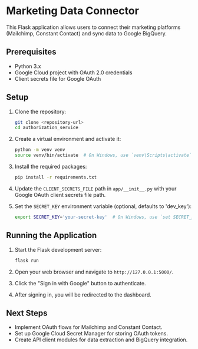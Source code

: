 # Marketing Data Connector

This Flask application allows users to connect their marketing platforms (Mailchimp, Constant Contact) and sync data to Google BigQuery.

## Prerequisites

- Python 3.x
- Google Cloud project with OAuth 2.0 credentials
- Client secrets file for Google OAuth

## Setup

1. Clone the repository:
   ```bash
   git clone <repository-url>
   cd authorization_service
   ```

2. Create a virtual environment and activate it:
   ```bash
   python -m venv venv
   source venv/bin/activate  # On Windows, use `venv\Scripts\activate`
   ```

3. Install the required packages:
   ```bash
   pip install -r requirements.txt
   ```

4. Update the `CLIENT_SECRETS_FILE` path in `app/__init__.py` with your Google OAuth client secrets file path.

5. Set the `SECRET_KEY` environment variable (optional, defaults to 'dev_key'):
   ```bash
   export SECRET_KEY='your-secret-key'  # On Windows, use `set SECRET_KEY=your-secret-key`
   ```

## Running the Application

1. Start the Flask development server:
   ```bash
   flask run
   ```

2. Open your web browser and navigate to `http://127.0.0.1:5000/`.

3. Click the "Sign in with Google" button to authenticate.

4. After signing in, you will be redirected to the dashboard.

## Next Steps

- Implement OAuth flows for Mailchimp and Constant Contact.
- Set up Google Cloud Secret Manager for storing OAuth tokens.
- Create API client modules for data extraction and BigQuery integration. 